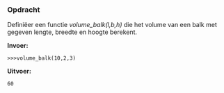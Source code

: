 ### Opdracht

Definiëer een functie *volume_balk(l,b,h)* die het volume van een balk met gegeven lengte, breedte en hoogte berekent.

**Invoer:**

    >>>volume_balk(10,2,3)


**Uitvoer:**

    60
